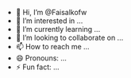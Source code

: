 - 👋 Hi, I’m @Faisalkofw
- 👀 I’m interested in ...
- 🌱 I’m currently learning ...
- 💞️ I’m looking to collaborate on ...
- 📫 How to reach me ...
- 😄 Pronouns: ...
- ⚡ Fun fact: ...

<!---
Faisalkofw/Faisalkofw is a ✨ special ✨ repository because its `README.md` (this file) appears on your GitHub profile.
You can click the Preview link to take a look at your changes.
--->
